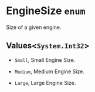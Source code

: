 # EngineSize `enum`

Size of a given engine.

## Values<`System.Int32`>

- `Small`, Small Engine Size.

- `Medium`, Medium Engine Size.

- `Large`, Large Engine Size.

